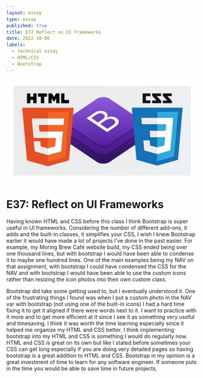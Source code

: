 ```yaml
---
layout: essay
type: essay
published: true
title: E37 Reflect on UI Frameworks
date: 2022-10-06
labels:
  - technical essay
  - HTML/CSS
  - Bootstrap
---
```


<img class="ui medium right floated rounded image" src="../images/do-html-css-work.jpg">
<br>

<h1>E37: Reflect on UI Frameworks</h1>

<p>
Having known HTML and CSS before this class I think Bootstrap is super useful in UI frameworks. Considering the number of different add-ons, it adds and the built-in classes, it simplifies your CSS, I wish I knew Bootstrap earlier it would have made a lot of projects I’ve done in the past easier. For example, my Moring Brew Café website build, my CSS ended being over one thousand lines, but with bootstrap I would have been able to condense it to maybe one hundred lines. One of the main examples being my NAV on that assignment, with bootstrap I could have condensed the CSS for the NAV and with bootstrap I would have been able to use the custom icons rather than resizing the icon photos into their own custom class. </p>
<p>
Bootstrap did take some getting used to, but I eventually understood it. One of the frustrating things I found was when I put a custom photo in the NAV var with bootstrap (not using one of the built-in icons) I had a hard time fixing it to get it aligned if there were words next to it. I want to practice with it more and to get more efficient at it since I see it as something very useful and timesaving. I think it was worth the time learning especially since it helped me organize my HTML and CSS better. I think implementing bootstrap into my HTML and CSS is something I would do regularly now. HTML and CSS is great on its own but like I stated before sometimes your CSS can get long especially if you are doing very detailed pages so having bootstrap is a great addition to HTML and CSS. Bootstrap in my opinion is a great investment of time to learn for any software engineer. If someone puts in the time you would be able to save time in future projects, </p>
